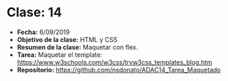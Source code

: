 # Clase: 14
* **Fecha:** 6/09/2019
* **Objetivo de la clase:** HTML y CSS
* **Resumen de la clase:** Maquetar con flex. 
* **Tarea:** Maquetar el template: https://www.w3schools.com/w3css/tryw3css_templates_blog.htm
* **Repositorio:** https://github.com/nsdonato/ADAC14_Tarea_Maquetado
